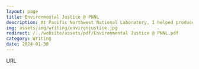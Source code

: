 ```yaml
---
layout: page
title: Environmental Justice @ PNNL
description: At Pacific Northwest National Laboratory, I helped produce the quarterly Environmental Justice @ PNNL newsletter. 
img: assets/img/writing/environjustice.jpg
redirect: /../website/assets/pdf/Environmental Justice @ PNNL.pdf
category: Writing
date: 2024-01-30
---
```


URL
